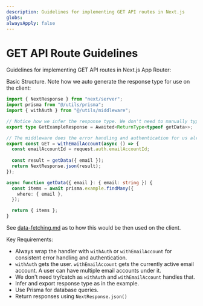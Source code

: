 ```yaml
---
description: Guidelines for implementing GET API routes in Next.js
globs: 
alwaysApply: false
---
```

# GET API Route Guidelines

Guidelines for implementing GET API routes in Next.js App Router:

Basic Structure. Note how we auto generate the response type for use on the client:

```typescript
import { NextResponse } from "next/server";
import prisma from "@/utils/prisma";
import { withAuth } from "@/utils/middleware";

// Notice how we infer the response type. We don't need to manually type it out
export type GetExampleResponse = Awaited<ReturnType<typeof getData>>;

// The middleware does the error handling and authentication for us already
export const GET = withEmailAccount(async () => {
  const emailAccountId = request.auth.emailAccountId;
  
  const result = getData({ email });
  return NextResponse.json(result);
});

async function getData({ email }: { email: string }) {
  const items = await prisma.example.findMany({
    where: { email },
  });

  return { items };
}
```

See [data-fetching.md](mdc:.roo/rules/data-fetching.md) as to how this would be then used on the client.

Key Requirements:

   - Always wrap the handler with `withAuth` or `withEmailAccount` for consistent error handling and authentication.
   - `withAuth` gets the user. `withEmailAccount` gets the currently active email account. A user can have multiple email accounts under it.
   - We don't need try/catch as `withAuth` and `withEmailAccount` handles that.
   - Infer and export response type as in the example.
   - Use Prisma for database queries.
   - Return responses using `NextResponse.json()`
